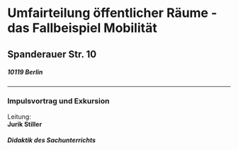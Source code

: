 # Umfairteilung öffentlicher Räume - das Fallbeispiel Mobilität
## Spanderauer Str. 10  
##### 10119 Berlin
---
### Impulsvortrag und Exkursion
Leitung: \
**Jurik Stiller**  
##### Didaktik des Sachunterrichts

